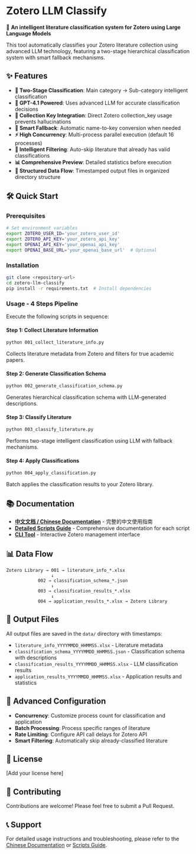 # Zotero LLM Classify

🚀 **An intelligent literature classification system for Zotero using Large Language Models**

This tool automatically classifies your Zotero literature collection using advanced LLM technology, featuring a two-stage hierarchical classification system with smart fallback mechanisms.

## ✨ Features

- **🎯 Two-Stage Classification**: Main category → Sub-category intelligent classification
- **🤖 GPT-4.1 Powered**: Uses advanced LLM for accurate classification decisions  
- **🔑 Collection Key Integration**: Direct Zotero collection_key usage prevents hallucinations
- **🔄 Smart Fallback**: Automatic name-to-key conversion when needed
- **⚡ High Concurrency**: Multi-process parallel execution (default 16 processes)
- **🚀 Intelligent Filtering**: Auto-skip literature that already has valid classifications
- **📊 Comprehensive Preview**: Detailed statistics before execution
- **📁 Structured Data Flow**: Timestamped output files in organized directory structure

## 🛠️ Quick Start

### Prerequisites

```bash
# Set environment variables
export ZOTERO_USER_ID='your_zotero_user_id'
export ZOTERO_API_KEY='your_zotero_api_key'
export OPENAI_API_KEY='your_openai_api_key'
export OPENAI_BASE_URL='your_openai_base_url'  # Optional
```

### Installation

```bash
git clone <repository-url>
cd zotero-llm-classify
pip install -r requirements.txt  # Install dependencies
```

### Usage - 4 Steps Pipeline

Execute the following scripts in sequence:

#### Step 1: Collect Literature Information
```bash
python 001_collect_literature_info.py
```
Collects literature metadata from Zotero and filters for true academic papers.

#### Step 2: Generate Classification Schema  
```bash
python 002_generate_classification_schema.py
```
Generates hierarchical classification schema with LLM-generated descriptions.

#### Step 3: Classify Literature
```bash
python 003_classify_literature.py
```
Performs two-stage intelligent classification using LLM with fallback mechanisms.

#### Step 4: Apply Classifications
```bash
python 004_apply_classification.py
```
Batch applies the classification results to your Zotero library.

## 📚 Documentation

- **[中文文档 / Chinese Documentation](./docs/README.md)** - 完整的中文使用指南
- **[Detailed Scripts Guide](./docs/README_scripts.md)** - Comprehensive documentation for each script
- **[CLI Tool](./cli.py)** - Interactive Zotero management interface

## 📊 Data Flow

```
Zotero Library → 001 → literature_info_*.xlsx
                 ↓
            002 → classification_schema_*.json  
                 ↓
            003 → classification_results_*.xlsx
                 ↓
            004 → application_results_*.xlsx → Zotero Library
```

## 🎯 Output Files

All output files are saved in the `data/` directory with timestamps:

- `literature_info_YYYYMMDD_HHMMSS.xlsx` - Literature metadata
- `classification_schema_YYYYMMDD_HHMMSS.json` - Classification schema with descriptions
- `classification_results_YYYYMMDD_HHMMSS.xlsx` - LLM classification results
- `application_results_YYYYMMDD_HHMMSS.xlsx` - Application results and statistics

## 🔧 Advanced Configuration

- **Concurrency**: Customize process count for classification and application
- **Batch Processing**: Process specific ranges of literature
- **Rate Limiting**: Configure API call delays for Zotero API
- **Smart Filtering**: Automatically skip already-classified literature

## 📄 License

[Add your license here]

## 🤝 Contributing

Contributions are welcome! Please feel free to submit a Pull Request.

## 📞 Support

For detailed usage instructions and troubleshooting, please refer to the [Chinese Documentation](./docs/README.md) or [Scripts Guide](./docs/README_scripts.md). 